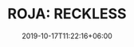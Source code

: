 ---
title: "ROJA: RECKLESS"
category: "ROJA"
gender: "Woman"
date: 2019-10-17T11:22:16+06:00
draft: false

# meta description
description : "100 ml"


# product Price
price: "300"

# Product Short Description
shortDescription: "Opening with a trio of zesty citrus fruits, Bergamot, Mandarin and Orange introduce Reckless as a bright and energetic Floral creation with an invigorating hint of Coriander and Pink Pepper to up the excitement factor. The sweet elegance of a central Rose note is enhanced to fresher heights by Geranium, whilst the creaminess of a focal Neroli flower is given a further sensuality through an addition of Jasmine. Beneath this easy-going character, a layering of Benzoin and Vanilla enhance the natural sweetness of these petals, as the whole settles onto a bed of legendary Sandalwood - a material whose warm, creamy sweetness ties the entirety up beautifully.  **100ml-Essence de Parfum-Pour FEMME**"

#product ID
productID: "13"

# type must be "products"
type: "products"

# product Images
# first image will be shown in the product page
images:
  - image: "images/products/roja/Reckless.jpg"

---